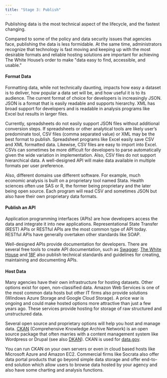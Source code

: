 ```yaml
---
title: "Stage 3: Publish"
---
```


<div class="highlight-pullout">Publishing data is the most technical aspect of the lifecycle, and the fastest changing.</div>

Compared to some of the policy and data security issues that agencies face, publishing the data is less formidable. At the same time, administrators recognize that technology is fast moving and keeping up with the most desirable formats and reliable hosting solutions are important for achieving The White House’s order to make "data easy to find, accessible, and usable."

#### Format Data

Formatting data, while not technically daunting, impacts how easy a dataset is to deliver, how popular a data set will be, and how useful it is to its audience. The current format of choice for developers is increasingly JSON. JSON is a format that is easily readable and supports hierarchy. XML has broad support for developers and is readable in analysis programs like Excel but results in larger files.

Currently, spreadsheets do not easily support JSON files without additional conversion steps. If spreadsheets or other analytical tools are likely user’s predominate tool, CSV files (comma separated value) or XML may be the best format to publish. Spreadsheet programs like Excel easily save CSV and XML formatted data. Likewise, CSV files are easy to import into Excel. CSVs can sometimes be more difficult for developers to parse automatically given the wide variation in implementation. Also, CSV files do not support hierarchical data. A well-designed API will make data available in multiple formats per user preference.

Also, different domains use different software. For example, much economic analysis is built on a proprietary tool named Stata. Health sciences often use SAS or R, the former being proprietary and the later being open source. Each program will read CSV and sometimes JSON but also have their own proprietary data formats. 

#### Publish an API 

Application programming interfaces (APIs) are how developers access the data and integrate it into new applications. Representational State Transfer (REST) APIs or RESTful APIs are the most common type of API today. RESTful APIs have generally overtaken other standards like SOAP.

Well-designed APIs provide documentation for developers. There are several free tools to create API documentation, such as [Swagger](http://swagger.io). [The White House](https://github.com/WhiteHouse/api-standards) and [18F](https://github.com/18F/api-standards) also publish technical standards and guidelines for creating, maintaining and documenting APIs.

#### Host Data

Many agencies have their own infrastructure for hosting datasets. Other options exist for open, non-classified data. Amazon Web Services is one of the most common data hosts but other IT firms also provide solutions (Windows Azure Storage and Google Cloud Storage). A price war is ongoing and could make hosted options more attractive than just a few years ago. These services provide hosting for storage of raw structured and unstructured data.

Several open source and proprietary options will help you host and manage data. [CKAN](http://ckan.org/) (Comprehensive Knowledge Archive Network) is an open source package that often marries with a content management system like Wordpress or Drupal (see also [DKAN](https://github.com/NuCivic/dkan)). CKAN is used for [data.gov](https://data.gov).

You can run CKAN on your own servers or even in cloud based hosts like Microsoft Azure and Amazon EC2. Commercial firms like Socrata also offer data portal products that go beyond simple data storage and offer end-to-end solution which allow users to browse data hosted by your agency and also have some charting and analysis functions.
